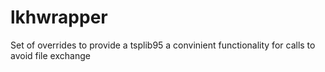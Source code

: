 # lkhwrapper
Set of overrides to provide a tsplib95 a convinient functionality for calls to avoid file exchange
